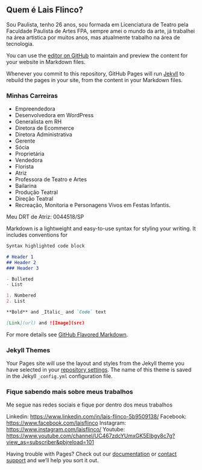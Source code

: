 ## Quem é Lais Flinco?

Sou Paulista, tenho 26 anos, sou formada em Licenciatura de Teatro pela Faculdade Paulista de Artes FPA, sempre amei o mundo da arte, já trabalhei na área artistica por muitos anos, mas atualmente trabalho na área de tecnologia. 

You can use the [editor on GitHub](https://github.com/LaisFlinco/Lais-Flinco/edit/master/README.md) to maintain and preview the content for your website in Markdown files.

Whenever you commit to this repository, GitHub Pages will run [Jekyll](https://jekyllrb.com/) to rebuild the pages in your site, from the content in your Markdown files.

### Minhas Carreiras

- Empreendedora
- Desenvolvedora em WordPress
- Generalista em RH
- Diretora de Ecommerce
- Diretora Administrativa
- Gerente
- Sócia
- Proprietária
- Vendedora
- Florista
- Atriz
- Professora de Teatro e Artes
- Bailarina
- Produção Teatral
- Direção Teatral
- Recreação, Monitoria e Personagens Vivos em Festas Infantis.

Meu DRT de Atriz: 0044518/SP

Markdown is a lightweight and easy-to-use syntax for styling your writing. It includes conventions for

```markdown
Syntax highlighted code block

# Header 1
## Header 2
### Header 3

- Bulleted
- List

1. Numbered
2. List

**Bold** and _Italic_ and `Code` text

[Link](url) and ![Image](src)
```

For more details see [GitHub Flavored Markdown](https://guides.github.com/features/mastering-markdown/).

### Jekyll Themes

Your Pages site will use the layout and styles from the Jekyll theme you have selected in your [repository settings](https://github.com/LaisFlinco/Lais-Flinco/settings). The name of this theme is saved in the Jekyll `_config.yml` configuration file.

### Fique sabendo mais sobre meus trabalhos

Me segue nas redes sociais e fique por dentro dos meus trabalhos

Linkedin: https://www.linkedin.com/in/lais-flinco-5b9509138/
Facebook: https://www.facebook.com/laisflinco
Instagram: https://www.instagram.com/laisflinco/
Youtube: https://www.youtube.com/channel/UC467zdcYUmxGK5Elbgy8c7g?view_as=subscriber&pbjreload=101

Having trouble with Pages? Check out our [documentation](https://docs.github.com/categories/github-pages-basics/) or [contact support](https://github.com/contact) and we’ll help you sort it out.
